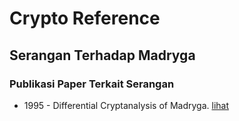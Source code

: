 # Crypto Reference

## Serangan Terhadap Madryga

### Publikasi Paper Terkait Serangan

* 1995 - Differential Cryptanalysis of Madryga. [lihat](1995.shirriff.pdf)